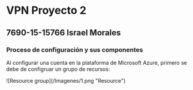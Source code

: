 # VPN Proyecto 2
## 7690-15-15766 Israel Morales

### Proceso de configuración y sus componentes

<p>Al configurar una cuenta en la plataforma de Microsoft Azure, primero se debe de configruar un grupo de recursos:</p>
![Resource group](/Imagenes/1.png "Resource")
